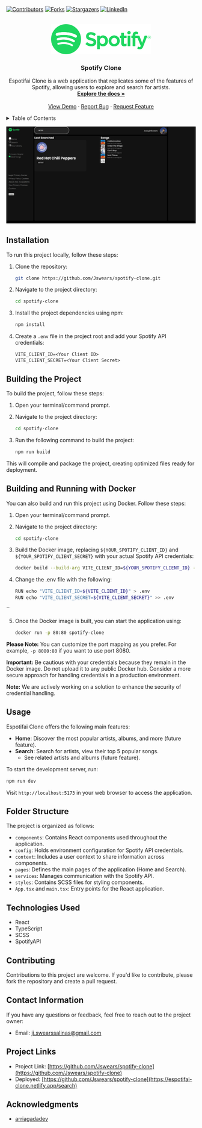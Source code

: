 <a name="readme-top"></a>

<!-- PROJECT SHIELDS -->

[![Contributors][contributors-shield]][contributors-url]
[![Forks][forks-shield]][forks-url]
[![Stargazers][stars-shield]][stars-url]
[![LinkedIn][linkedin-shield]][linkedin-url]

<!-- PROJECT LOGO -->
<br />
<div align="center">
  <a href="https://github.com/Jswears/spotify-clone">
    <img src="src/assets/images/Spotify_logo_with_text.svg"alt="Logo" height="80">
  </a>

  <h3 align="center">Spotify Clone</h3>

  <p align="center">
    Espotifai Clone is a web application that replicates some of the features of Spotify, allowing users to explore and search for artists.
    <br />
    <a href="https://github.com/Jswears/spotify-clone"><strong>Explore the docs »</strong></a>
    <br />
    <br />
    <a href="https://espotifai-clone.netlify.app/search">View Demo</a>
    ·
    <a href="https://github.com/Jswears/spotify-clone/issues">Report Bug</a>
    ·
    <a href="https://github.com/Jswears/spotify-clone/issues">Request Feature</a>
  </p>
</div>

<!-- TABLE OF CONTENTS -->
<details>
  <summary>Table of Contents</summary>
  <ol>
    <li><a href="#installation">Installation</a>
      <ul>
        <li><a href="#building-the-project">Building the Project</a></li>
        <li><a href="#building-and-running-with-docker">Building and Running with Docker</a></li>
      </ul>
    </li>
    <li><a href="#usage">Usage</a></li>
    <li><a href="#folder-structure">Folder Structure</a></li>
    <li><a href="#technologies-used">Technologies Used</a></li>
    <li><a href="#contributing">Contributing</a></li>
    <li><a href="#contact-information">Contact Information</a></li>
    <li><a href="#project-links">Project Links</a></li>
    <li><a href="#acknowledgments">Acknowledgments</a></li>
  </ol>
</details>

<!-- ABOUT THE PROJECT -->

[![Product Screenshot][product-screenshot]](https://github.com/Jswears/spotify-clone)



<!-- Installation -->

## Installation

To run this project locally, follow these steps:

1. Clone the repository:

   ```sh
   git clone https://github.com/Jswears/spotify-clone.git
   ```

2. Navigate to the project directory:

   ```sh
   cd spotify-clone
   ```

3. Install the project dependencies using npm:

   ```sh
   npm install
   ```

4. Create a `.env` file in the project root and add your Spotify API credentials:
   ```
   VITE_CLIENT_ID=<Your Client ID>
   VITE_CLIENT_SECRET=<Your Client Secret>
   ```

<!-- Building the Project -->

## Building the Project

To build the project, follow these steps:

1. Open your terminal/command prompt.

2. Navigate to the project directory:

   ```sh
   cd spotify-clone
   ```

3. Run the following command to build the project:

   ```sh
   npm run build
   ```

This will compile and package the project, creating optimized files ready for deployment.

<!-- Building and Running with Docker -->

## Building and Running with Docker

You can also build and run this project using Docker. Follow these steps:

1. Open your terminal/command prompt.

2. Navigate to the project directory:

   ```sh
   cd spotify-clone
   ```

3. Build the Docker image, replacing `${YOUR_SPOTIFY_CLIENT_ID}` and `${YOUR_SPOTIFY_CLIENT_SECRET}` with your actual Spotify API credentials:

   ```sh
   docker build --build-arg VITE_CLIENT_ID=${YOUR_SPOTIFY_CLIENT_ID} --build-arg VITE_CLIENT_SECRET=${YOUR_SPOTIFY_CLIENT_SECRET} -t spotify-clone .
   ```
4. Change the .env file with the following:

   ```sh
   RUN echo "VITE_CLIENT_ID=${VITE_CLIENT_ID}" > .env
   RUN echo "VITE_CLIENT_SECRET=${VITE_CLIENT_SECRET}" >> .env
``

5. Once the Docker image is built, you can start the application using:

   ```sh
   docker run -p 80:80 spotify-clone
   ```

**Please Note:** You can customize the port mapping as you prefer. For example, `-p 8080:80` if you want to use port 8080.

**Important:** Be cautious with your credentials because they remain in the Docker image. Do not upload it to any public Docker hub. Consider a more secure approach for handling credentials in a production environment.

**Note:** We are actively working on a solution to enhance the security of credential handling.

<!-- Usage -->

## Usage

Espotifai Clone offers the following main features:

- **Home**: Discover the most popular artists, albums, and more (future feature).
- **Search**: Search for artists, view their top 5 popular songs.
  - See related artists and albums (future feature).

To start the development server, run:

```sh
npm run dev
```

Visit `http://localhost:5173` in your web browser to access the application.

<!-- Folder Structure -->

## Folder Structure

The project is organized as follows:

- `components`: Contains React components used throughout the application.
- `config`: Holds environment configuration for Spotify API credentials.
- `context`: Includes a user context to share information across components.
- `pages`: Defines the main pages of the application (Home and Search).
- `services`: Manages communication with the Spotify API.
- `styles`: Contains SCSS files for styling components.
- `App.tsx` and `main.tsx`: Entry points for the React application.

<!-- Technologies Used -->

## Technologies Used

- React
- TypeScript
- SCSS
- SpotifyAPI

<!-- Contributing -->

## Contributing

Contributions to this project are welcome. If you'd like to contribute, please fork the repository and create a pull request.

<!-- Contact Information -->

## Contact Information

If you have any questions or feedback, feel free to reach out to the project owner:

- Email: ji.swearssalinas@gmail.com

## Project Links

- Project Link: [https://github.com/Jswears/spotify-clone](https://github.com/Jswears/spotify-clone)
- Deployed: [https://github.com/Jswears/spotify-clone](https://espotifai-clone.netlify.app/search)

<!-- Acknowledgments -->

## Acknowledgments

- [arriagadadev](https://github.com/arriagadadev)

[contributors-shield]: https://img.shields.io/github/contributors/Jswears/spotify-clone.svg?style=for-the-badge
[contributors-url]: https://github.com/Jswears/spotify-clone/graphs/contributors
[contributors-shield]: https://img.shields.io/github/contributors/Jswears/spotify-clone.svg?style=for-the-badge
[contributors-url]: https://github.com/Jswears/spotify-clone/graphs/contributors
[forks-shield]: https://img.shields.io/github/forks/Jswears/spotify-clone.svg?style=for-the-badge
[forks-url]: https://github.com/Jswears/spotify-clone/network/members
[stars-shield]: https://img.shields.io/github/stars/Jswears/spotify-clone.svg?style=for-the-badge
[stars-url]: https://github.com/Jswears/spotify-clone/stargazers
[issues-shield]: https://img.shields.io/github/issues/Jswears/
[issues-url]: https://github.com/Jswears/spotify-clone/issues
[linkedin-shield]: https://img.shields.io/badge/-LinkedIn-black.svg?style=for-the-badge&logo=linkedin&colorB=555
[linkedin-url]: https://www.linkedin.com/in/joaquin-ignacio-swears-salinas-9a4947284/
[product-screenshot]: src/assets/images/Screenshot%202023-08-24%20093001.png
